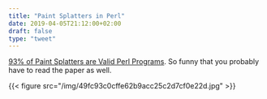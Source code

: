```yaml
---
title: "Paint Splatters in Perl"
date: 2019-04-05T21:12:00+02:00
draft: false
type: "tweet"
---
```


[93% of Paint Splatters are Valid Perl Programs](http://colinm.org/sigbovik/). So funny that you probably
have to read the paper as well.

{{< figure src="/img/49fc93c0cffe62b9acc25c2d7cf0e22d.jpg" >}}

